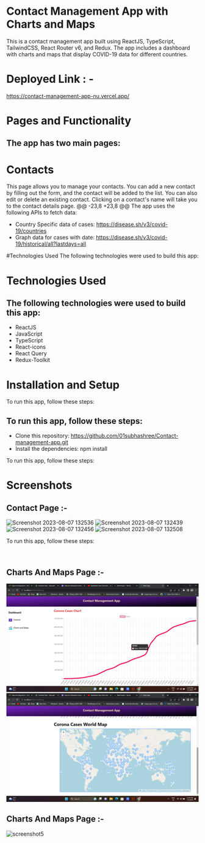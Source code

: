 # Contact Management App with Charts and Maps

This is a contact management app built using ReactJS, TypeScript, TailwindCSS, React Router v6, and Redux.
The app includes a dashboard with charts and maps that display COVID-19 data for different countries.

# Deployed Link : -

https://contact-management-app-nu.vercel.app/

# Pages and Functionality

## The app has two main pages:

# Contacts

This page allows you to manage your contacts. You can add a new contact by filling out the form, and the contact will be added to the list. You can also edit or delete an existing contact. Clicking on a contact's name will take you to the contact details page.
@@ -23,8 +23,8 @@ The app uses the following APIs to fetch data:

- Country Specific data of cases: https://disease.sh/v3/covid-19/countries
- Graph data for cases with date: https://disease.sh/v3/covid-19/historical/all?lastdays=all

#Technologies Used
The following technologies were used to build this app:

# Technologies Used

## The following technologies were used to build this app:

- ReactJS
- JavaScript
- TypeScript
- React-icons
- React Query
- Redux-Toolkit

# Installation and Setup

To run this app, follow these steps:

## To run this app, follow these steps:

- Clone this repository: https://github.com/01subhashree/Contact-management-app.git
- Install the dependencies: npm install

To run this app, follow these steps:

# Screenshots

## Contact Page :-

![Screenshot 2023-08-07 132536](https://github.com/01subhashree/Contact-management-app/assets/121716043/3e888ea6-a66a-4cf7-85b4-91ee2c781899)
![Screenshot 2023-08-07 132439](https://github.com/01subhashree/Contact-management-app/assets/121716043/aaf43311-84b8-4f24-8d9a-67a19a66821e)
![Screenshot 2023-08-07 132456](https://github.com/01subhashree/Contact-management-app/assets/121716043/e1622c83-93d1-4e1e-8b24-81fe3957c53f)
![Screenshot 2023-08-07 132508](https://github.com/01subhashree/Contact-management-app/assets/121716043/26780035-a690-49aa-9a88-6bd0111ecab5)

To run this app, follow these steps:
</br>

</br>

## Charts And Maps Page :-

<img src="./public/2023-07-05%20(4).png" alt="screenshot3"/>
<img src="/public/2023-07-05%20(2).png" alt="screenshot4"/>

## Charts And Maps Page :-

<img src="./contact_management_app/ScreenShots/Chart_And_Maps_1.PNG" alt="screenshot5"/>
